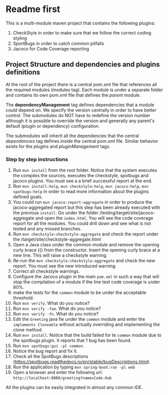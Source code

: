 # Readme first
This is a multi-module maven project that contains the following plugins:
1. CheckStyle in order to make sure that we follow the correct coding styling
2. SportBugs in order to catch common pitfalls
3. Jacoco for Code Coverage reporting

## Project Structure and dependencies and plugins definitions
At the root of the project there is a central pom.xml file that references all 
the required modules (modules tag). Each module is under a separate folder and
contains its own pom.xml file that defines the *parent* module. 

The **dependencyManagement** tag defines dependencies that a module *could* 
depend on. We specify the version centrally in order to have better control. 
The submodules do NOT have to redefine the version number although it is possible
to override the version and generally any parent's default (plugin or dependency) 
configuration.

The submodules will inherit all the dependencies that the central *dependencies*
tag defines inside the central pom.xml file. Similar behavior exists for the 
*plugins* and *pluginManagement* tags.

### Step by step instructions
1. Run `mvn install` from the root folder. Notice that the system executes 
the compiles the sources, executes the checkstyle, spotbugs and jacoco plugins. 
You must see a a brief successful report at the end. 
2. Run `mvn install:help`, `mvn checkstyle:help`, `mvn jacoco:help`, `mvn spotbugs:help` 
in order to read more information about the plugins defined goals.
3. You could run `mvn jacoco:report-aggregate` in order to produce the jacoco-aggregated 
report but this step has been already executed with the previous `install`. 
Go under the folder <root folder>/testing/target/site/jacoco-aggregate and 
open the `index.html`. You will see the code coverage report for all the modules.
You could drill down and see what is not tested and any missed branches.
4. Run `mvn checkstyle:checkstyle-aggregate` and check the report under the 
<root folder>/target/site/checkstyle-aggregate.html
5. Open a Java class under the common module and remove the opening curly brace ({)
from the constructor. Insert the opening curly brace at a new line. This will raise
a checkstyle warning.
6. Re-run the `mvn checkstyle:checkstyle-aggregate` and check the new report. 
You must see the new introduced warning.
7. Correct all checkstyle warnings. 
8. Configure the Jacoco plugin in the main `pom.xml` in such a way that will stop
the compilation of a module if the line test code coverage is under 80%.
9. make the tests for the `common` module to be under the acceptable threshold.
10. Run `mvn verify`. What do you notice?
11. Run `mvn verify -fae`. What do you notice?
12. Run `mvn verify -fn`. What do you notice?
13. Edit the `Greeting` java fie under the `common` module and enter the 
`implements Cloneable` without actually overriding and implementing the clone method.
14. Run `mvn install`. Notice that the build failed for te `common` module due to the 
spotbugs plugin. It reports that 1 bug has been found.
15. Run `mvn spotbugs:gui -pl common`.
16. Notice the bug report and fix it.
17. Check all the SpotBugs descriptions (https://spotbugs.readthedocs.io/en/stable/bugDescriptions.html).
18. Run the application by typing `mvn spring-boot:run -pl web`
19. Open a browser and enter the following url: `http://localhost:8080/greeting?name=Code.Hub`

All the plugins can be easily integrated in almost any common IDE.
